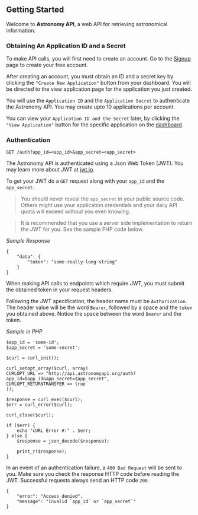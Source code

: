 ## Getting Started

Welcome to **Astronomy API**, a web API for retrieving astronomical information.

### Obtaining An Application ID and a Secret

To make API calls, you will first need to create an account. Go to the [Signup](/auth/signup) page to create your free account.

After creating an account, you must obtain an ID and a secret key by clicking the `"Create New Application"` button from your dashboard. You will be directed to the view application page for the application you just created. 

You will use the `Application ID` and the `Application Secret` to authenticate the Astronomy API. You may create upto 10 applications per account.

You can view your `Application ID and the Secret` later, by clicking the `"View Application"` button for the specific application on the [dashboard](/dashboard).

### Authentication

    GET /auth?app_id=<app_id>&app_secret=<app_secret>

The Astronomy API is authenticated using a Json Web Token (JWT). You may learn more about JWT at [jwt.io](https://jwt.io).

To get your JWT do a `GET` request along with your `app_id` and the `app_secret`. 

> You should never reveal the `app_secret` in your public source code. Others might use your application credentials and your daily API quota will exceed without you even knowing. 

> It is recommended that you use a server side implementation to return the JWT for you. See the sample PHP code below.

*Sample Response*

    {
        "data": {
            "token": "some-really-long-string"
        }
    }

When making API calls to endpoints which require JWT, you must submit the obtained token in your request headers. 

Following the JWT specification, the header name must be `Authorization`. The header value will be the word `Bearer`, followed by a space and the `token` you obtained above. Notice the space between the word `Bearer` and the token.


*Sample in PHP*


    $app_id = 'some-id';
    $app_secret = 'some-secret';

    $curl = curl_init();

    curl_setopt_array($curl, array(
    CURLOPT_URL => "http://api.astronomyapi.org/auth?app_id=$app_id&app_secret=$app_secret",
    CURLOPT_RETURNTRANSFER => true
    ));

    $response = curl_exec($curl);
    $err = curl_error($curl);

    curl_close($curl);

    if ($err) {
        echo "cURL Error #:" . $err;
    } else {
        $response = json_decode($response);

        print_r($response);
    }

In an event of an authentication failure, a `400 Bad Request` will be sent to you. Make sure you check the response HTTP code before reading the JWT. Successful requests always send an HTTP code `200`.

    {
        "error": "Access denied",
        "message": "Invalid `app_id` or `app_secret`"
    }